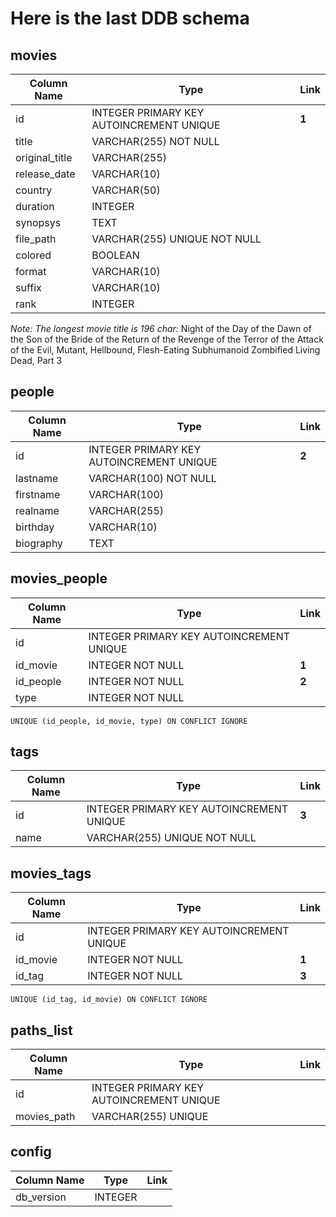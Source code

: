 # Here is the last DDB schema

## movies
| Column Name   | Type | Link |
| ------------- | ---- | ---- |
| id | INTEGER PRIMARY KEY AUTOINCREMENT UNIQUE | **1**|
| title | VARCHAR(255) NOT NULL | |
| original_title | VARCHAR(255) | |
| release_date | VARCHAR(10) | |
| country | VARCHAR(50) | |
| duration | INTEGER | |
| synopsys | TEXT | |
| file_path | VARCHAR(255) UNIQUE NOT NULL | |
| colored | BOOLEAN  | |
| format | VARCHAR(10) | |
| suffix | VARCHAR(10) | |
| rank | INTEGER | |

_Note: The longest movie title is 196 char:_ Night of the Day of the Dawn of the Son of the Bride of the Return of the Revenge of the Terror of the Attack of the Evil, Mutant, Hellbound, Flesh-Eating Subhumanoid Zombified Living Dead, Part 3

## people
| Column Name   | Type | Link |
| ------------- | ---- | ---- |
| id | INTEGER PRIMARY KEY AUTOINCREMENT UNIQUE | **2** |
| lastname | VARCHAR(100)  NOT NULL | |
| firstname | VARCHAR(100) | |
| realname | VARCHAR(255) | |
| birthday |  VARCHAR(10) | |
| biography | TEXT | |

## movies_people
| Column Name   | Type | Link |
| ------------- | ---- | ---- |
| id | INTEGER PRIMARY KEY AUTOINCREMENT UNIQUE | |
| id_movie | INTEGER  NOT NULL | **1** |
| id_people | INTEGER  NOT NULL | **2** |
| type | INTEGER  NOT NULL | |

`UNIQUE (id_people, id_movie, type) ON CONFLICT IGNORE`

## tags
| Column Name   | Type | Link |
| ------------- | ---- | ---- |
| id | INTEGER PRIMARY KEY AUTOINCREMENT UNIQUE | **3** |
| name | VARCHAR(255) UNIQUE NOT NULL | |

## movies_tags
| Column Name   | Type | Link |
| ------------- | ---- | ---- |
| id | INTEGER PRIMARY KEY AUTOINCREMENT UNIQUE | |
| id_movie | INTEGER NOT NULL | **1** |
| id_tag | INTEGER NOT NULL | **3** |

`UNIQUE (id_tag, id_movie) ON CONFLICT IGNORE`

## paths_list
| Column Name   | Type | Link |
| ------------- | ---- | ---- |
| id | INTEGER PRIMARY KEY AUTOINCREMENT UNIQUE | |
| movies_path | VARCHAR(255) UNIQUE |  |

## config
| Column Name   | Type | Link |
| ------------- | ---- | ---- |
| db_version | INTEGER |  |

